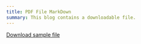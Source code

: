 ```yaml
---
title: PDF File MarkDown
summary: This blog contains a downloadable file.
---
```




[Download sample file](img/state-holidays.pdf)